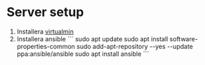 # Server setup
1. Installera [virtualmin](https://www.virtualmin.com/download/)
2. Installera ansible
´´´
sudo apt update
sudo apt install software-properties-common
sudo add-apt-repository --yes --update ppa:ansible/ansible
sudo apt install ansible
´´´